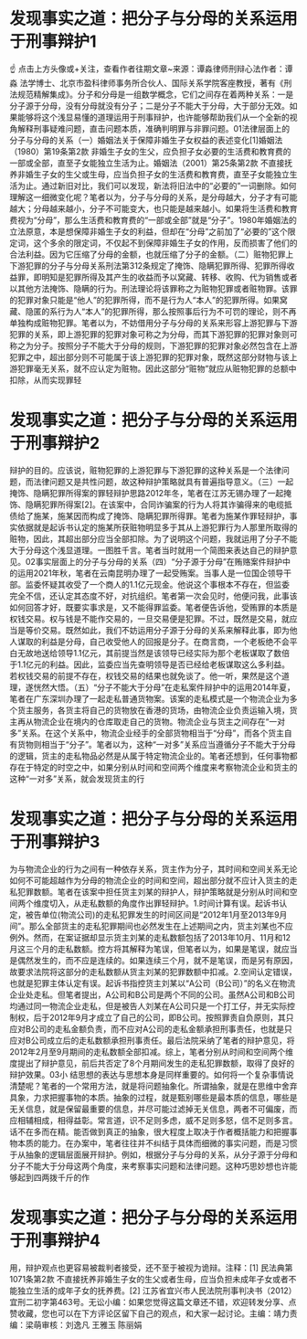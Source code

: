 # 发现事实之道：把分子与分母的关系运用于刑事辩护1

☝ 点击上方头像或+关注，查看作者往期文章~来源：谭淼律师刑辩心法作者：谭淼 法学博士、北京市盈科律师事务所合伙人、国际关系学院客座教授，著有《刑法规范精解集成》。分子和分母是一组数学概念，它们之间存在着两种关系：一是分子源于分母，没有分母就没有分子；二是分子不能大于分母，大于部分无效。如果能够将这个浅显易懂的道理运用于刑事辩护，也许能够帮助我们从一个全新的视角解释刑事疑难问题，直击问题本质，准确判明罪与非罪问题。01法律层面上的分子与分母的关系（一）婚姻法关于保障非婚生子女权益的表述变化[1]婚姻法（1980）第19条第2款 非婚生子女的生父，应负担子女必要的生活费和教育费的一部或全部，直至子女能独立生活为止。婚姻法（2001）第25条第2款 不直接抚养非婚生子女的生父或生母，应当负担子女的生活费和教育费，直至子女能独立生活为止。通过新旧对比，我们可以发现，新法将旧法中的“必要的”一词删除。如何理解这一细微变化呢？笔者以为，分子与分母的关系，是分母越大，分子才有可能越大；分母越来越小，分子不可能变大，也只能是越来越小。如果将生活费和教育费视为“分母”，那么生活费和教育费的“一部或全部”就是“分子”。1980年婚姻法的立法原意，本是想保障非婚生子女的利益，但却在“分母”之前加了“必要的”这个限定词，这个多余的限定词，不仅起不到保障非婚生子女的作用，反而损害了他们的合法利益。因为它压缩了分母的金额，也就压缩了分子的金额。（二）赃物犯罪上下游犯罪的分子与分母关系刑法第312条规定了掩饰、隐瞒犯罪所得、犯罪所得收益罪，即明知是犯罪所得及其产生的收益而予以窝藏、转移、收购、代为销售或者以其他方法掩饰、隐瞒的行为。刑法理论将该罪称之为赃物犯罪或者赃物罪。该罪的犯罪对象只能是“他人”的犯罪所得，而不是行为人“本人”的犯罪所得。如果窝藏、隐匿的系行为人“本人”的犯罪所得，那么按照事后行为不可罚的理论，则不再单独构成赃物犯罪。笔者以为，不妨借用分子与分母的关系来形容上游犯罪与下游犯罪的关系，即上游犯罪的犯罪对象可称之为分母，而其下游犯罪的犯罪对象则可称之为分子。按照分子不能大于分母的规则，下游犯罪的犯罪对象必然包含在上游犯罪之中，超出部分则不可能属于该上游犯罪的犯罪对象，既然这部分财物与该上游犯罪毫无关系，就不应认定为赃物。因此这部分“赃物”就应从赃物犯罪的总额中扣除，从而实现罪轻

# 发现事实之道：把分子与分母的关系运用于刑事辩护2

辩护的目的。应该说，赃物犯罪的上游犯罪与下游犯罪的这种关系是一个法律问题，而法律问题又是共性问题，故这种辩护策略就具有普遍指导意义。（三）一起掩饰、隐瞒犯罪所得案的罪轻辩护思路2012年冬，笔者在江苏无锡办理了一起掩饰、隐瞒犯罪所得案[2]。在该案中，合同诈骗案的行为人将其诈骗得来的电缆抵债给了施某，施某因而构成了掩饰、隐瞒犯罪所得罪。笔者为施某作罪轻辩护，事实依据就是起诉书认定的施某所获赃物明显多于其从上游犯罪行为人那里所取得的赃物，因此，其超出部分应当全部扣除。为了说明这个问题，我就运用了分子不能大于分母这个浅显道理。一图胜千言。笔者当时就用一个简图来表达自己的辩护意见。02事实层面上的分子与分母的关系（四）“分子源于分母”在贿赂案件辩护中的运用2021年秋，笔者在云南昆明办理了一起受贿案。当事人是一位国企领导干部。监委怀疑其收受了一个商人的1.1亿元现金。他说这个事根本不存在，但监委完全不信，还认定其态度不好，对抗组织。笔者第一次会见时，他便问我，此事该如何回答才好，既要实事求是，又不能得罪监委。笔者便告诉他，受贿罪的本质是权钱交易。权与钱是不能作交易的，一旦交易便是犯罪。不过，既然是交易，就应当是等价交易。既然如此，我们不妨运用分子源于分母的关系来解释此事，即为他人谋取的利益是分母，自己收受他人的回报是分子。在商言商，一个老板绝不会平白无故地送给领导1.1亿元，其前提当然是该领导已经实际为那个老板谋取了数倍于1.1亿元的利益。因此，监委应当先查明领导是否已经给老板谋取这么多利益。若权钱交易的前提不存在，权钱交易的结果也就免谈了。他一听，果然是这个道理，遂恍然大悟。（五）“分子不能大于分母”在走私案件辩护中的运用2014年夏，笔者在广东深圳办理了一起走私普通货物案。该案的走私模式是一个物流企业为多个货主服务，各货主将自己的货物放在香港的货场，由物流企业负责运输入境，货主再从物流企业在境内的仓库取走自己的货物。物流企业与货主之间存在“一对多”关系。在这个关系中，物流企业经手的全部货物相当于“分母”，而各个货主自有货物则相当于“分子”。笔者以为，这种“一对多”关系应当遵循分子不能大于分母的逻辑，货主的走私物品必然是从属于特定物流企业的。笔者还想到，任何事物都存在于特定的时空之中，如果分别从时间和空间两个维度来考察物流企业和货主的这种“一对多”关系，就会发现货主的行

# 发现事实之道：把分子与分母的关系运用于刑事辩护3

为与物流企业的行为之间有一种依存关系，货主作为分子，其时间和空间关系无论如何不可能超越作为分母的物流企业的时间和空间，超出部分就不应计入货主的走私犯罪数额。笔者在该案中担任货主刘某的辩护人，辩护策略就是分别从时间和空间两个维度切入，从走私数额的角度作出罪轻辩护。1.时间计算有误。起诉书认定，被告单位(物流公司)的走私犯罪发生的时间区间是“2012年1月至2013年9月间”。那么全部货主的走私犯罪期间也必然发生在上述期间之内，货主刘某也不应例外。然而，在案证据却显示货主刘某的走私数额包括了2013年10月、11月和12月这三个月的走私数额。控方将其解释为笔误，但笔者以为，如果是笔误，就应当是偶然发生的，而不应是连续的。如果连续三个月，就不是笔误，而是另有原因，故要求法院将这部分的走私数额从货主刘某的犯罪数额中扣减。2.空间认定错误，也就是犯罪主体认定有误。起诉书指控货主刘某以“A公司（B公司）”的名义在物流企业处走私。但笔者提出，A公司和B公司是两个不同的公司。虽然A公司和B公司均通过同一物流企业走私，但是被告人刘某在A公司只是一个打工仔，并无实际控制权，后于2012年9月才成立了自己的公司，即B公司。按照罪责自负原则，其只应对B公司的走私金额负责，而不应对A公司的走私金额承担刑事责任，也就是只应对B公司成立后的走私数额承担刑事责任。最后法院采纳了笔者的辩护意见，将2012年2月至9月期间的走私数额全部扣减。综上，笔者分别从时间和空间两个维度提出了辩护意见，前后共否定了8个月期间发生的走私犯罪数额，取得了良好的辩护效果。03小 结思想的表达与思想本身是同样重要的。如何将一个复杂事情说清楚呢？笔者的一个常用方法，就是将问题抽象化。所谓抽象，就是在思维中舍弃具象，力求把握事物的本质。抽象的过程，就是甄别哪些是最本质的信息，哪些是无关信息，就是保留最重要的信息，并尽可能过滤掉无关信息，两者不可偏废，而应相辅相成，相得益彰。常言道，识不足则多虑，威不足则多怒，信不足则多言。话不在多而在精。能否做到真正的抽象，很大程度上取决于作者概括能力和把握事物本质的能力。在办案中，笔者往往并不纠结于具体而细微的事实问题，而是习惯于从抽象的逻辑层面展开辩护。例如，根据分子与分母的关系，从分子源于分母和分子不能大于分母这两个角度，来考察事实问题和法律问题。这种巧思妙想也许能够起到四两拨千斤的作

# 发现事实之道：把分子与分母的关系运用于刑事辩护4

用，辩护观点也更容易被裁判者接受，还不至于被视为诡辩。注释：[1] 民法典第1071条第2款 不直接抚养非婚生子女的生父或者生母，应当负担未成年子女或者不能独立生活的成年子女的抚养费。[2] 江苏省宜兴市人民法院刑事判决书（2012）宜刑二初字第463号。无讼小编：如果您觉得这篇文章还不错，欢迎转发分享、点赞收藏，您也可以在下方评论区留下自己的观点，和大家一起讨论。主编：靖力责编：梁萌审核：刘逸凡 王雅玉 陈丽娟

